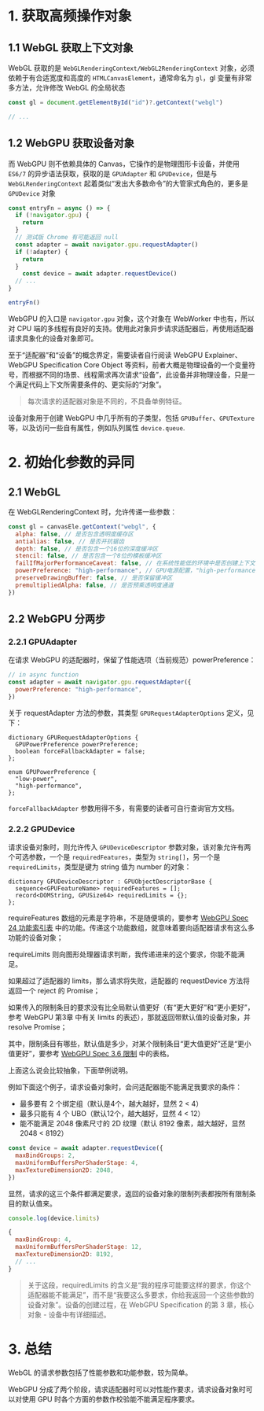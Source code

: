 # 1. 获取高频操作对象

## 1.1 WebGL 获取上下文对象

WebGL 获取的是 `WebGLRenderingContext/WebGL2RenderingContext` 对象，必须依赖于有合适宽度和高度的 `HTMLCanvasElement`，通常命名为 `gl`，gl 变量有非常多方法，允许修改 WebGL 的全局状态

``` js
const gl = document.getElementById("id")?.getContext("webgl")

// ...
```

## 1.2 WebGPU 获取设备对象

而 WebGPU 则不依赖具体的 Canvas，它操作的是物理图形卡设备，并使用 `ES6/7` 的异步语法获取，获取的是 `GPUAdapter` 和 `GPUDevice`，但是与 `WebGLRenderingContext` 起着类似“发出大多数命令”的大管家式角色的，更多是 `GPUDevice` 对象

```js
const entryFn = async () => {
  if (!navigator.gpu) {
    return
  }
  // 测试版 Chrome 有可能返回 null
  const adapter = await navigator.gpu.requestAdapter()
  if (!adapter) {
    return
  }
	const device = await adapter.requestDevice()
  // ...
}

entryFn()
```

WebGPU 的入口是 `navigator.gpu` 对象，这个对象在 WebWorker 中也有，所以对 CPU 端的多线程有良好的支持。使用此对象异步请求适配器后，再使用适配器请求具象化的设备对象即可。

至于“适配器”和“设备”的概念界定，需要读者自行阅读 WebGPU Explainer、WebGPU Specification Core Object 等资料，前者大概是物理设备的一个变量符号，而根据不同的场景、线程需求再次请求“设备”，此设备并非物理设备，只是一个满足代码上下文所需要条件的、更实际的“对象”。

> 每次请求的适配器对象是不同的，不具备单例特征。

设备对象用于创建 WebGPU 中几乎所有的子类型，包括 `GPUBuffer`、`GPUTexture` 等，以及访问一些自有属性，例如队列属性 `device.queue`.



# 2. 初始化参数的异同

## 2.1 WebGL

在 WebGLRenderingContext 时，允许传递一些参数：

``` js
const gl = canvasEle.getContext("webgl", {
  alpha: false, // 是否包含透明度缓存区
  antialias: false, // 是否开抗锯齿
  depth: false, // 是否包含一个16位的深度缓冲区
  stencil: false, // 是否包含一个8位的模板缓冲区
  failIfMajorPerformanceCaveat: false, // 在系统性能低的环境中是否创建上下文
  powerPreference: "high-performance", // GPU电源配置，"high-performance" 是高性能
  preserveDrawingBuffer: false, // 是否保留缓冲区
  premultipliedAlpha: false, // 是否预乘透明度通道
})
```

## 2.2 WebGPU 分两步

### 2.2.1 GPUAdapter

在请求 WebGPU 的适配器时，保留了性能选项（当前规范）powerPreference：

``` js
// in async function
const adapter = await navigator.gpu.requestAdapter({
  powerPreference: "high-performance",
})
```

关于 requestAdapter 方法的参数，其类型 `GPURequestAdapterOptions` 定义，见下：

```web-idl
dictionary GPURequestAdapterOptions {
  GPUPowerPreference powerPreference;
  boolean forceFallbackAdapter = false;
};

enum GPUPowerPreference {
  "low-power",
  "high-performance",
};
```

`forceFallbackAdapter` 参数用得不多，有需要的读者可自行查询官方文档。



### 2.2.2 GPUDevice

请求设备对象时，则允许传入 `GPUDeviceDescriptor` 参数对象，该对象允许有两个可选参数，一个是 `requiredFeatures`，类型为 `string[]`，另一个是 `requiredLimits`，类型是键为 string 值为 number 的对象：

``` web-idl
dictionary GPUDeviceDescriptor : GPUObjectDescriptorBase {
  sequence<GPUFeatureName> requiredFeatures = [];
  record<DOMString, GPUSize64> requiredLimits = {};
};
```

requireFeatures 数组的元素是字符串，不是随便填的，要参考 [WebGPU Spec 24 功能索引表](https://www.w3.org/TR/webgpu/#feature-index) 中的功能。传递这个功能数组，就意味着要向适配器请求有这么多功能的设备对象；

requireLimits 则向图形处理器请求判断，我传递进来的这个要求，你能不能满足。

如果超过了适配器的 limits，那么请求将失败，适配器的 requestDevice 方法将返回一个 reject 的 Promise；

如果传入的限制条目的要求没有比全局默认值更好（有“更大更好”和“更小更好”，参考 WebGPU 第3章 中有关 limits 的表述），那就返回带默认值的设备对象，并 resolve Promise；

其中，限制条目有哪些，默认值是多少，对某个限制条目“更大值更好”还是“更小值更好”，要参考 [WebGPU Spec 3.6 限制](https://www.w3.org/TR/webgpu/#limit) 中的表格。

上面这么说会比较抽象，下面举例说明。

例如下面这个例子，请求设备对象时，会问适配器能不能满足我要求的条件：

- 最多要有 2 个绑定组（默认是4个，越大越好，显然 2 < 4）
- 最多只能有 4 个 UBO（默认12个，越大越好，显然 4 < 12）
- 能不能满足 2048 像素尺寸的 2D 纹理（默认 8192 像素，越大越好，显然 2048 < 8192）

``` js
const device = await adapter.requestDevice({
  maxBindGroups: 2,
  maxUniformBuffersPerShaderStage: 4,
  maxTextureDimension2D: 2048,
})
```

显然，请求的这三个条件都满足要求，返回的设备对象的限制列表都按所有限制条目的默认值来。

``` javascript
console.log(device.limits)

{
  maxBindGroup: 4,
  maxUniformBuffersPerShaderStage: 12,
  maxTextureDimension2D: 8192,
  // ...
}
```

> 关于这段，requiredLimits 的含义是“我的程序可能要这样的要求，你这个适配器能不能满足”，而不是“我要这么多要求，你给我返回一个这些参数的设备对象”。设备的创建过程，在 WebGPU Specification 的第 3 章，核心对象 - 设备中有详细描述。



# 3. 总结

WebGL 的请求参数包括了性能参数和功能参数，较为简单。

WebGPU 分成了两个阶段，请求适配器时可以对性能作要求，请求设备对象时可以对使用 GPU 时各个方面的参数作校验能不能满足程序要求。